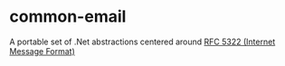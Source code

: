 common-email
============

A portable set of .Net abstractions centered around [RFC 5322 (Internet Message Format)](http://tools.ietf.org/html/rfc5322)

